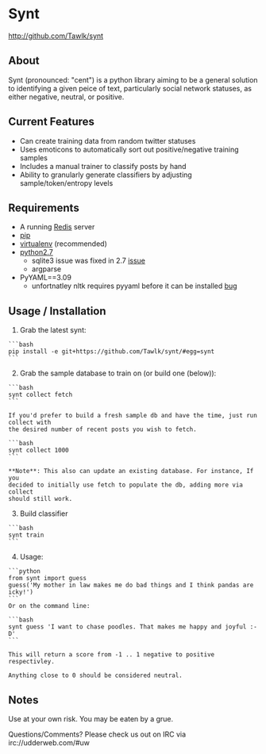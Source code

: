 # Synt #

  <http://github.com/Tawlk/synt>

## About ##

  Synt (pronounced: "cent") is a python library aiming to be a general
  solution to identifying a given peice of text, particularly social
  network statuses, as either negative, neutral, or positive.

## Current Features ##

  * Can create training data from random twitter statuses
  * Uses emoticons to automatically sort out positive/negative training samples
  * Includes a manual trainer to classify posts by hand
  * Ability to granularly generate classifiers by adjusting sample/token/entropy levels

## Requirements ##

  * A running [Redis](http://redis.com) server
  * [pip](http://www.pip-installer.org/en/latest/index.html)
  * [virtualenv](http://www.virtualenv.org/en/latest/index.html) (recommended)
  * [python2.7](http://www.python.org/getit/releases/2.7/)
    * sqlite3 issue was fixed in 2.7 [issue](http://code.google.com/p/pysqlite/source/detail?r=9e3fa82223b89ca4e7f9eadedc1297ab5c3eebd9)
    * argparse
  * PyYAML==3.09
    * unfortnatley nltk requires pyyaml before it can be installed [bug](http://code.google.com/p/nltk/issues/detail?id=508)


## Usage / Installation ##

  1. Grab the latest synt:

    ```bash
    pip install -e git+https://github.com/Tawlk/synt/#egg=synt
    ```

  2. Grab the sample database to train on (or build one (below)):

    ```bash
    synt collect fetch
    ```

    If you'd prefer to build a fresh sample db and have the time, just run collect with
    the desired number of recent posts you wish to fetch.

    ```bash
    synt collect 1000
    ```

    **Note**: This also can update an existing database. For instance, If you
    decided to initially use fetch to populate the db, adding more via collect
    should still work.


  3. Build classifier

    ```bash
    synt train
    ```

  4. Usage:

    ```python
    from synt import guess
    guess('My mother in law makes me do bad things and I think pandas are icky!')
    ```
    Or on the command line:

    ```bash
    synt guess 'I want to chase poodles. That makes me happy and joyful :-D'
    ```

    This will return a score from -1 .. 1 negative to positive respectivley.

    Anything close to 0 should be considered neutral.


## Notes ##

  Use at your own risk. You may be eaten by a grue.

  Questions/Comments? Please check us out on IRC via irc://udderweb.com/#uw
